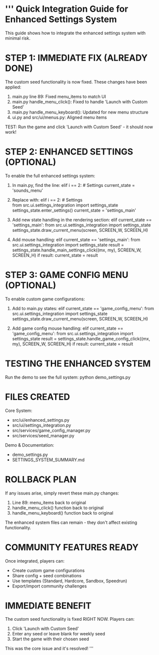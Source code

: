 '''
Quick Integration Guide for Enhanced Settings System
==================================================

This guide shows how to integrate the enhanced settings system with minimal risk.

STEP 1: IMMEDIATE FIX (ALREADY DONE)
===================================
The custom seed functionality is now fixed. These changes have been applied:

1. main.py line 89: Fixed menu_items to match UI
2. main.py handle_menu_click(): Fixed to handle 'Launch with Custom Seed' 
3. main.py handle_menu_keyboard(): Updated for new menu structure
4. ui.py and src/ui/menus.py: Aligned menu items

TEST: Run the game and click 'Launch with Custom Seed' - it should now work!

STEP 2: ENHANCED SETTINGS (OPTIONAL)
===================================
To enable the full enhanced settings system:

1. In main.py, find the line:
   elif i == 2:  # Settings
       current_state = 'sounds_menu'

2. Replace with:
   elif i == 2:  # Settings  
       from src.ui.settings_integration import settings_state
       settings_state.enter_settings()
       current_state = 'settings_main'

3. Add new state handling in the rendering section:
   elif current_state == 'settings_main':
       from src.ui.settings_integration import settings_state
       settings_state.draw_current_menu(screen, SCREEN_W, SCREEN_H)

4. Add mouse handling:
   elif current_state == 'settings_main':
       from src.ui.settings_integration import settings_state
       result = settings_state.handle_main_settings_click((mx, my), SCREEN_W, SCREEN_H)
       if result:
           current_state = result

STEP 3: GAME CONFIG MENU (OPTIONAL)
==================================
To enable custom game configurations:

1. Add to main.py states:
   elif current_state == 'game_config_menu':
       from src.ui.settings_integration import settings_state
       settings_state.draw_current_menu(screen, SCREEN_W, SCREEN_H)

2. Add game config mouse handling:
   elif current_state == 'game_config_menu':
       from src.ui.settings_integration import settings_state
       result = settings_state.handle_game_config_click((mx, my), SCREEN_W, SCREEN_H)
       if result:
           current_state = result

TESTING THE ENHANCED SYSTEM
===========================
Run the demo to see the full system:
   python demo_settings.py

FILES CREATED
=============
Core System:
- src/ui/enhanced_settings.py
- src/ui/settings_integration.py  
- src/services/game_config_manager.py
- src/services/seed_manager.py

Demo & Documentation:
- demo_settings.py
- SETTINGS_SYSTEM_SUMMARY.md

ROLLBACK PLAN
=============
If any issues arise, simply revert these main.py changes:
1. Line 89: menu_items back to original
2. handle_menu_click() function back to original
3. handle_menu_keyboard() function back to original

The enhanced system files can remain - they don't affect existing functionality.

COMMUNITY FEATURES READY
========================
Once integrated, players can:
- Create custom game configurations
- Share config + seed combinations  
- Use templates (Standard, Hardcore, Sandbox, Speedrun)
- Export/import community challenges

IMMEDIATE BENEFIT
================
The custom seed functionality is fixed RIGHT NOW. Players can:
1. Click 'Launch with Custom Seed'
2. Enter any seed or leave blank for weekly seed
3. Start the game with their chosen seed

This was the core issue and it's resolved!
'''
